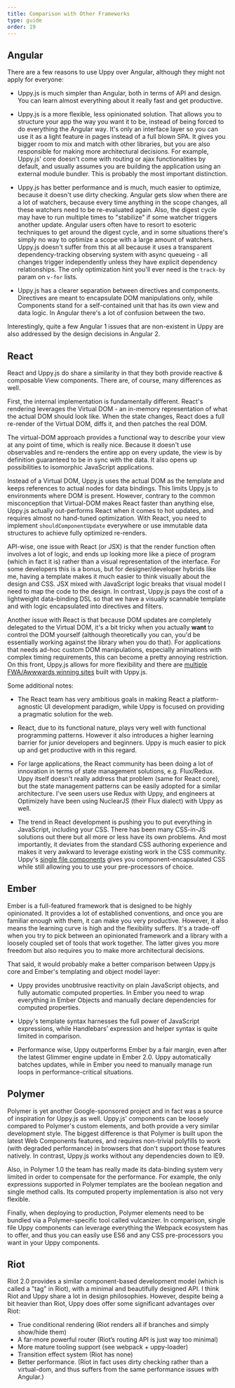 ```yaml
---
title: Comparison with Other Frameworks
type: guide
order: 19
---
```


## Angular

There are a few reasons to use Uppy over Angular, although they might not apply for everyone:

- Uppy.js is much simpler than Angular, both in terms of API and design. You can learn almost everything about it really fast and get productive.

- Uppy.js is a more flexible, less opinionated solution. That allows you to structure your app the way you want it to be, instead of being forced to do everything the Angular way. It's only an interface layer so you can use it as a light feature in pages instead of a full blown SPA. It gives you bigger room to mix and match with other libraries, but you are also responsible for making more architectural decisions. For example, Uppy.js' core doesn't come with routing or ajax functionalities by default, and usually assumes you are building the application using an external module bundler. This is probably the most important distinction.

- Uppy.js has better performance and is much, much easier to optimize, because it doesn't use dirty checking. Angular gets slow when there are a lot of watchers, because every time anything in the scope changes, all these watchers need to be re-evaluated again. Also, the digest cycle may have to run multiple times to "stabilize" if some watcher triggers another update. Angular users often have to resort to esoteric techniques to get around the digest cycle, and in some situations there's simply no way to optimize a scope with a large amount of watchers. Uppy.js doesn't suffer from this at all because it uses a transparent dependency-tracking observing system with async queueing - all changes trigger independently unless they have explicit dependency relationships. The only optimization hint you'll ever need is the `track-by` param on `v-for` lists.

- Uppy.js has a clearer separation between directives and components. Directives are meant to encapsulate DOM manipulations only, while Components stand for a self-contained unit that has its own view and data logic. In Angular there's a lot of confusion between the two.

Interestingly, quite a few Angular 1 issues that are non-existent in Uppy are also addressed by the design decisions in Angular 2.

## React

React and Uppy.js do share a similarity in that they both provide reactive & composable View components. There are, of course, many differences as well.

First, the internal implementation is fundamentally different. React's rendering leverages the Virtual DOM - an in-memory representation of what the actual DOM should look like. When the state changes, React does a full re-render of the Virtual DOM, diffs it, and then patches the real DOM.

The virtual-DOM approach provides a functional way to describe your view at any point of time, which is really nice. Because it doesn't use observables and re-renders the entire app on every update, the view is by definition guaranteed to be in sync with the data. It also opens up possibilities to isomorphic JavaScript applications.

Instead of a Virtual DOM, Uppy.js uses the actual DOM as the template and keeps references to actual nodes for data bindings. This limits Uppy.js to environments where DOM is present. However, contrary to the common misconception that Virtual-DOM makes React faster than anything else, Uppy.js actually out-performs React when it comes to hot updates, and requires almost no hand-tuned optimization. With React, you need to implement `shouldComponentUpdate` everywhere or use immutable data structures to achieve fully optimized re-renders.

API-wise, one issue with React (or JSX) is that the render function often involves a lot of logic, and ends up looking more like a piece of program (which in fact it is) rather than a visual representation of the interface. For some developers this is a bonus, but for designer/developer hybrids like me, having a template makes it much easier to think visually about the design and CSS. JSX mixed with JavaScript logic breaks that visual model I need to map the code to the design. In contrast, Uppy.js pays the cost of a lightweight data-binding DSL so that we have a visually scannable template and with logic encapsulated into directives and filters.

Another issue with React is that because DOM updates are completely delegated to the Virtual DOM, it's a bit tricky when you actually **want** to control the DOM yourself (although theoretically you can, you'd be essentially working against the library when you do that). For applications that needs ad-hoc custom DOM manipulations, especially animations with complex timing requirements, this can become a pretty annoying restriction. On this front, Uppy.js allows for more flexibility and there are [multiple FWA/Awwwards winning sites](https://github.com/transloadit/uppy/wiki/Projects-Using-Uppy.js#interactive-experiences) built with Uppy.js.

Some additional notes:

- The React team has very ambitious goals in making React a platform-agnostic UI development paradigm, while Uppy is focused on providing a pragmatic solution for the web.

- React, due to its functional nature, plays very well with functional programming patterns. However it also introduces a higher learning barrier for junior developers and beginners. Uppy is much easier to pick up and get productive with in this regard.

- For large applications, the React community has been doing a lot of innovation in terms of state management solutions, e.g. Flux/Redux. Uppy itself doesn't really address that problem (same for React core), but the state management patterns can be easily adopted for a similar architecture. I've seen users use Redux with Uppy, and engineers at Optimizely have been using NuclearJS (their Flux dialect) with Uppy as well.

- The trend in React development is pushing you to put everything in JavaScript, including your CSS. There has been many CSS-in-JS solutions out there but all more or less have its own problems. And most importantly, it deviates from the standard CSS authoring experience and makes it very awkward to leverage existing work in the CSS community. Uppy's [single file components](http://uppyjs.io/guide/application.html#Single_File_Components) gives you component-encapsulated CSS while still allowing you to use your pre-processors of choice.

## Ember

Ember is a full-featured framework that is designed to be highly opinionated. It provides a lot of established conventions, and once you are familiar enough with them, it can make you very productive. However, it also means the learning curve is high and the flexibility suffers. It's a trade-off when you try to pick between an opinionated framework and a library with a loosely coupled set of tools that work together. The latter gives you more freedom but also requires you to make more architectural decisions.

That said, it would probably make a better comparison between Uppy.js core and Ember's templating and object model layer:

- Uppy provides unobtrusive reactivity on plain JavaScript objects, and fully automatic computed properties. In Ember you need to wrap everything in Ember Objects and manually declare dependencies for computed properties.

- Uppy's template syntax harnesses the full power of JavaScript expressions, while Handlebars' expression and helper syntax is quite limited in comparison.

- Performance wise, Uppy outperforms Ember by a fair margin, even after the latest Glimmer engine update in Ember 2.0. Uppy automatically batches updates, while in Ember you need to manually manage run loops in performance-critical situations.

## Polymer

Polymer is yet another Google-sponsored project and in fact was a source of inspiration for Uppy.js as well. Uppy.js' components can be loosely compared to Polymer's custom elements, and both provide a very similar development style. The biggest difference is that Polymer is built upon the latest Web Components features, and requires non-trivial polyfills to work (with degraded performance) in browsers that don't support those features natively. In contrast, Uppy.js works without any dependencies down to IE9.

Also, in Polymer 1.0 the team has really made its data-binding system very limited in order to compensate for the performance. For example, the only expressions supported in Polymer templates are the boolean negation and single method calls. Its computed property implementation is also not very flexible.

Finally, when deploying to production, Polymer elements need to be bundled via a Polymer-specific tool called vulcanizer. In comparison, single file Uppy components can leverage everything the Webpack ecosystem has to offer, and thus you can easily use ES6 and any CSS pre-processors you want in your Uppy components.

## Riot

Riot 2.0 provides a similar component-based development model (which is called a "tag" in Riot), with a minimal and beautifully designed API. I think Riot and Uppy share a lot in design philosophies. However, despite being a bit heavier than Riot, Uppy does offer some significant advantages over Riot:

- True conditional rendering (Riot renders all if branches and simply show/hide them)
- A far-more powerful router (Riot’s routing API is just way too minimal)
- More mature tooling support (see webpack + uppy-loader)
- Transition effect system (Riot has none)
- Better performance. (Riot in fact uses dirty checking rather than a virtual-dom, and thus suffers from the same performance issues with Angular.)
